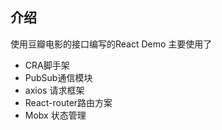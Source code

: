 ## 介绍
使用豆瓣电影的接口编写的React Demo
主要使用了
- CRA脚手架
- PubSub通信模块
- axios 请求框架
- React-router路由方案
- Mobx 状态管理
